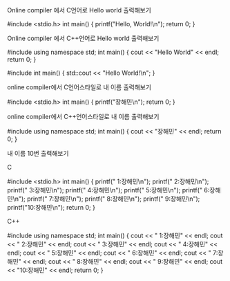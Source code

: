 Online compiler 에서 C언어로 Hello world 출력해보기

#include <stdio.h>
int main()
{
	printf("Hello, World!\n");
	return 0;
}



Online compiler 에서 C++언어로 Hello world 출력해보기

#include <iostream>
using namespace std;
int main()
{
	cout << "Hello World" << endl;
	return 0;
}



#include <iostream>
int main()
{
	std::cout << "Hello World!\n";
}



online compiler에서 C언어스타일로 내 이름 출력해보기



#include <stdio.h>
int main()
{
	printf("장해민\n");
	return 0;
}



online compiler에서 C++언어스타일로 내 이름 출력해보기



#include <iostream>
using namespace std;
int main()
{
	cout << "장해민" << endl;
	return 0;
}



내 이름 10번 출력해보기

C

#include <stdio.h>
int main()
{
	printf(" 1:장해민\n");
	printf(" 2:장해민\n");
	printf(" 3:장해민\n");
	printf(" 4:장해민\n");
	printf(" 5:장해민\n");
	printf(" 6:장해민\n");
	printf(" 7:장해민\n");
	printf(" 8:장해민\n");
	printf(" 9:장해민\n");
	printf("10:장해민\n");
	return 0;
}

C++

#include <iostream>
using namespace std;
int main()
{
	cout << " 1:장해민" << endl;
	cout << " 2:장해민" << endl;
	cout << " 3:장해민" << endl;
	cout << " 4:장해민" << endl;
	cout << " 5:장해민" << endl;
	cout << " 6:장해민" << endl;
	cout << " 7:장해민" << endl;
	cout << " 8:장해민" << endl;
	cout << " 9:장해민" << endl;
	cout << "10:장해민" << endl;
	return 0;
}
